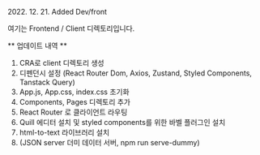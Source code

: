 2022\. 12\. 21\. Added Dev/front

여기는 Frontend / Client 디렉토리입니다.

** 업데이트 내역 **
1. CRA로 client 디렉토리 생성
2. 디펜던시 설정 (React Router Dom, Axios, Zustand, Styled Components, Tanstack Query)
3. App.js, App.css, index.css 초기화
4. Components, Pages 디렉토리 추가
5. React Router 로 클라이언트 라우팅
6. Quill 에디터 설치 및 styled components를 위한 바벨 플러그인 설치
7. html-to-text 라이브러리 설치
8. (JSON server 더미 데이터 서버, npm run serve-dummy)